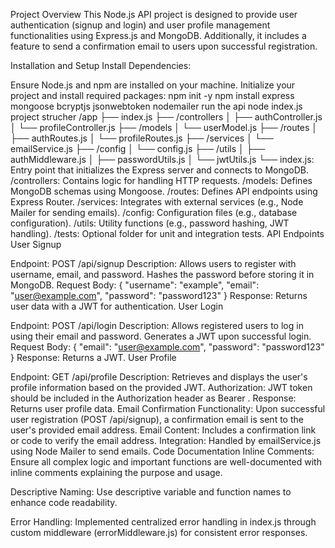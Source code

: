 Project Overview
This Node.js API project is designed to provide user authentication (signup and login) and user profile management functionalities using Express.js and MongoDB. Additionally, it includes a feature to send a confirmation email to users upon successful registration.

Installation and Setup
Install Dependencies:

Ensure Node.js and npm are installed on your machine.
Initialize your project and install required packages:
npm init -y
npm install express mongoose bcryptjs jsonwebtoken nodemailer
run the api node index.js 
project strucher
/app
├── index.js
├── /controllers
│   ├── authController.js
│   └── profileController.js
├── /models
│   └── userModel.js
├── /routes
│   ├── authRoutes.js
│   └── profileRoutes.js
├── /services
│   └── emailService.js
├── /config
│   └── config.js
├── /utils
│   ├── authMiddleware.js
│   ├── passwordUtils.js
│   └── jwtUtils.js
└──
index.js: Entry point that initializes the Express server and connects to MongoDB.
/controllers: Contains logic for handling HTTP requests.
/models: Defines MongoDB schemas using Mongoose.
/routes: Defines API endpoints using Express Router.
/services: Integrates with external services (e.g., Node Mailer for sending emails).
/config: Configuration files (e.g., database configuration).
/utils: Utility functions (e.g., password hashing, JWT handling).
/tests: Optional folder for unit and integration tests.
API Endpoints
User Signup

Endpoint: POST /api/signup
Description: Allows users to register with username, email, and password. Hashes the password before storing it in MongoDB.
Request Body: { "username": "example", "email": "user@example.com", "password": "password123" }
Response: Returns user data with a JWT for authentication.
User Login

Endpoint: POST /api/login
Description: Allows registered users to log in using their email and password. Generates a JWT upon successful login.
Request Body: { "email": "user@example.com", "password": "password123" }
Response: Returns a JWT.
User Profile

Endpoint: GET /api/profile
Description: Retrieves and displays the user's profile information based on the provided JWT.
Authorization: JWT token should be included in the Authorization header as Bearer <token>.
Response: Returns user profile data.
Email Confirmation
Functionality: Upon successful user registration (POST /api/signup), a confirmation email is sent to the user's provided email address.
Email Content: Includes a confirmation link or code to verify the email address.
Integration: Handled by emailService.js using Node Mailer to send emails.
Code Documentation
Inline Comments: Ensure all complex logic and important functions are well-documented with inline comments explaining the purpose and usage.

Descriptive Naming: Use descriptive variable and function names to enhance code readability.

Error Handling: Implemented centralized error handling in index.js  through custom middleware (errorMiddleware.js) for consistent error responses.
